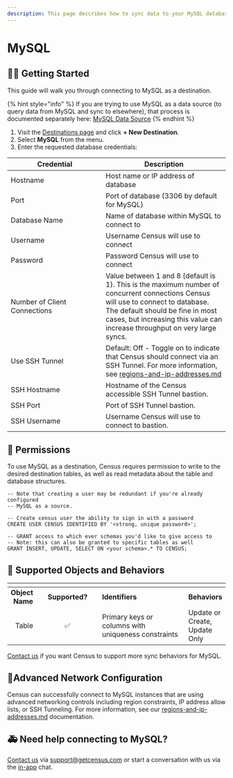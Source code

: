 ```yaml
---
description: This page describes how to sync data to your MySQL database.
---
```


# MySQL

## 🏃‍♀️ Getting Started

This guide will walk you through connecting to MySQL as a destination.&#x20;

{% hint style="info" %}
If you are trying to use MySQL as a data source (to query data from MySQL and sync to elsewhere), that process is documented separately here: [MySQL Data Source](../sources/mysql.md)
{% endhint %}

1. Visit the [Destinations page](https://app.getcensus.com/destinations) and click **+ New Destination**.
2. Select **MySQL** from the menu.
3. Enter the requested database credentials:

<table><thead><tr><th width="203">Credential</th><th>Description</th></tr></thead><tbody><tr><td>Hostname</td><td>Host name or IP address of database</td></tr><tr><td>Port</td><td>Port of database (3306 by default for MySQL)</td></tr><tr><td>Database Name</td><td>Name of database within MySQL to connect to</td></tr><tr><td>Username</td><td>Username Census will use to connect</td></tr><tr><td>Password</td><td>Password Census will use to connect</td></tr><tr><td>Number of Client Connections</td><td>Value between 1 and 8 (default is 1). This is the maximum number of concurrent connections Census will use to connect to database. The default should be fine in most cases, but increasing this value can increase throughput on very large syncs.</td></tr><tr><td>Use SSH Tunnel</td><td>Default: Off - Toggle on to indicate that Census should connect via an SSH Tunnel. For more information, see <a data-mention href="../basics/security-and-privacy/regions-and-ip-addresses.md">regions-and-ip-addresses.md</a></td></tr><tr><td>SSH Hostname</td><td>Hostname of the Census accessible SSH Tunnel bastion. </td></tr><tr><td>SSH Port</td><td>Port of SSH Tunnel bastion.</td></tr><tr><td>SSH Username</td><td>Username Census will use to connect to bastion.</td></tr></tbody></table>

## 🔑 Permissions

To use MySQL as a destination, Census requires permission to write to the desired destination tables, as well as read metadata about the table and database structures.&#x20;

```
-- Note that creating a user may be redundant if you're already configured
-- MySQL as a source.

-- Create census user the ability to sign in with a password
CREATE USER CENSUS IDENTIFIED BY '<strong, unique password>';

-- GRANT access to which ever schemas you'd like to give access to
-- Note: this can also be granted to specific tables as well
GRANT INSERT, UPDATE, SELECT ON <your schema>.* TO CENSUS;
```

## 🔀 Supported Objects and Behaviors

<table data-header-hidden><thead><tr><th align="right"></th><th width="152" align="center"></th><th width="250"></th><th></th></tr></thead><tbody><tr><td align="right"><strong>Object Name</strong></td><td align="center"><strong>Supported?</strong></td><td><strong>Identifiers</strong></td><td><strong>Behaviors</strong></td></tr><tr><td align="right">Table</td><td align="center">✅</td><td>Primary keys or columns with uniqueness constraints</td><td>Update or Create, Update Only</td></tr></tbody></table>

[Contact us](mailto:support@getcensus.com) if you want Census to support more sync behaviors for MySQL.

## 🚦Advanced Network Configuration

Census can successfully connect to MySQL instances that are using advanced networking controls including region constraints, IP address allow lists, or SSH Tunneling. For more information, see our [regions-and-ip-addresses.md](../basics/security-and-privacy/regions-and-ip-addresses.md "mention") documentation.&#x20;

## 🚑 Need help connecting to MySQL?

[Contact us](mailto:support@getcensus.com) via support@getcensus.com or start a conversation with us via the [in-app](https://app.getcensus.com) chat.
